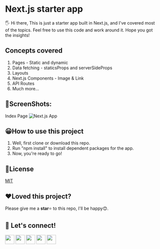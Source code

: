 
  

# Next.js starter app

  

🖐 Hi there, This is just a starter app built in Next.js, and I've covered most of the topics.  Feel free to use this code and work around it. Hope you got the insights!

  ## Concepts covered

 1. Pages - Static and dynamic
 2. Data fetching - staticsProps and serverSideProps
 3. Layouts
 4. Next.js Components - Image & Link
 5. API Routes
 6. Much more...

## 📸ScreenShots:
Index Page
![Next.js App](https://images2.imgbox.com/88/cf/Md1NXutA_o.png)


## 😀How to use this project

  

  

1. Well, first clone or download this repo.
2. Run "npm install" to install dependent packages for the app.
4. Now, you're ready to go!




## 📰License

  

[MIT](https://choosealicense.com/licenses/mit/)

  

  

## ❤️Loved this project?

Please give me a **star**⭐ to this repo, I'll be happy😊.

  

## 🔗 Let's connect!

[<img height="30" src="https://img.shields.io/badge/twitter-%231DA1F2.svg?&style=for-the-badge&logo=twitter&logoColor=white" />][twitter]
[<img height="30" src = "https://img.shields.io/badge/Youtube-%23E4405F.svg?&style=for-the-badge&logo=Youtube&logoColor=white">][Youtube] 
[<img height="30" src="https://img.shields.io/badge/linkedin-blue.svg?&style=for-the-badge&logo=linkedin&logoColor=white" />][LinkedIn]
[<img height="30" src="https://img.shields.io/badge/-Medium-000000.svg?&style=for-the-badge&logo=Medium&logoColor=white" />][Medium]
[<img height="30" src = "https://img.shields.io/badge/Facebook-036be4.svg?&style=for-the-badge&logo=facebook&logoColor=white">][Facebook]

[twitter]: https://twitter.com/_hanoak
[youtube]: https://www.youtube.com/channel/UCgqAS2Phb6DNyGD-8n7Jg-Q/?sub_confirmation=1
[linkedin]: https://www.linkedin.com/in/hanoak/
[Medium]: https://medium.com/@hanoak
[Facebook]: https://www.facebook.com/codewithhanoak